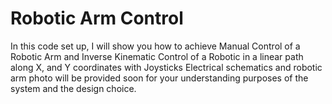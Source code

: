 # Robotic Arm Control
In this code set up, I will show you how to achieve Manual Control of a Robotic Arm and Inverse Kinematic Control of a Robotic in a linear path along X, and Y coordinates with Joysticks
Electrical schematics and robotic arm photo will be provided soon for your understanding purposes of the system and the design choice.

